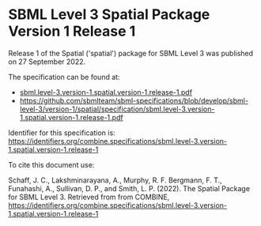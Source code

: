 # SBML Level 3 Spatial Package Version 1 Release 1
Release 1 of the Spatial ('spatial') package for SBML Level 3 was published on 27 September 2022. 

The specification can be found at:

* [sbml.level-3.version-1.spatial.version-1.release-1.pdf](./files/sbml.level-3.version-1.spatial.version-1.release-1.pdf)
* https://github.com/sbmlteam/sbml-specifications/blob/develop/sbml-level-3/version-1/spatial/specification/sbml.level-3.version-1.spatial.version-1.release-1.pdf

Identifier for this specification is: https://identifiers.org/combine.specifications/sbml.level-3.version-1.spatial.version-1.release-1

To cite this document use:

Schaff, J. C., Lakshminarayana, A., Murphy, R. F. Bergmann, F. T., Funahashi, A., Sullivan, D. P., and Smith, L. P. (2022). The Spatial Package for SBML Level 3. Retrieved from from COMBINE, https://identifiers.org/combine.specifications/sbml.level-3.version-1.spatial.version-1.release-1

